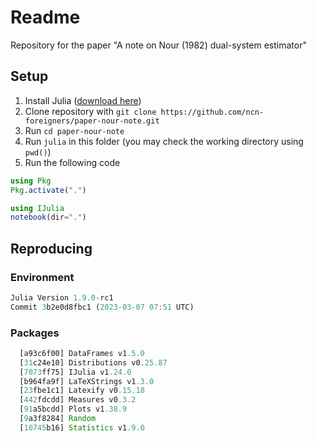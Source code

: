 # Readme

Repository for the paper "A note on Nour (1982) dual-system estimator"

## Setup

1. Install Julia ([download here](https://julialang.org/downloads/))
2. Clone repository with `git clone https://github.com/ncn-foreigners/paper-nour-note.git`
3. Run `cd paper-nour-note`
4. Run `julia` in this folder (you may check the working directory using `pwd()`)
5. Run the following code

```julia
using Pkg
Pkg.activate(".")

using IJulia
notebook(dir=".")
```


## Reproducing

### Environment

```julia
Julia Version 1.9.0-rc1
Commit 3b2e0d8fbc1 (2023-03-07 07:51 UTC)
```

### Packages

```julia
  [a93c6f00] DataFrames v1.5.0
  [31c24e10] Distributions v0.25.87
  [7073ff75] IJulia v1.24.0
  [b964fa9f] LaTeXStrings v1.3.0
  [23fbe1c1] Latexify v0.15.18
  [442fdcdd] Measures v0.3.2
  [91a5bcdd] Plots v1.38.9
  [9a3f8284] Random
  [10745b16] Statistics v1.9.0
```

